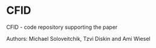 # CFID
CFID - code repository supporting the paper


Authors: Michael Soloveitchik, Tzvi Diskin and Ami Wiesel
